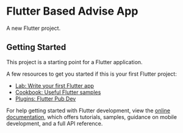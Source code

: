 # Flutter Based Advise App

A new Flutter project.

## Getting Started

This project is a starting point for a Flutter application.

A few resources to get you started if this is your first Flutter project:

- [Lab: Write your first Flutter app](https://docs.flutter.dev/get-started/codelab)
- [Cookbook: Useful Flutter samples](https://docs.flutter.dev/cookbook)
- [Plugins: Flutter Pub Dev](https://pub.dev/)

For help getting started with Flutter development, view the
[online documentation](https://docs.flutter.dev/), which offers tutorials,
samples, guidance on mobile development, and a full API reference.

